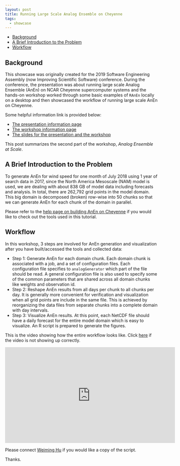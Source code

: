 ```yaml
---
layout: post
title: Running Large Scale Analog Ensemble on Cheyenne
tags:
  - showcase
---
```


<!-- vim-markdown-toc GitLab -->

* [Background](#background)
* [A Brief Introduction to the Problem](#a-brief-introduction-to-the-problem)
* [Workflow](#workflow)

<!-- vim-markdown-toc -->

## Background

This showcase was originally created for the 2019 Software Engineering Assembly (now Improving Scientific Software) conference. During the conference, the presentation was about running large scale Analog Ensemble (AnEn) on NCAR Cheyenne supercomputer systems and the hands-on workshop worked through some basic examples of `RAnEn` locally on a desktop and then showcased the workflow of running large scale AnEn on Cheyenne.

Some helpful information link is provided below:

- [The presentation information page](https://sea.ucar.edu/event/uncertainty-quantification-analog-ensemble-scale)
- [The workshop information page](https://sea.ucar.edu/event/parallel-analog-ensemble-forecasts-ensemble-toolkit-hpc)
- [The slides for the presentation and the workshop](https://prosecco.geog.psu.edu/docs/SEA2019/)

This post summarizes the second part of the workshop, *Analog Ensemble at Scale*.

## A Brief Introduction to the Problem

To generate AnEn for wind speed for one month of July 2018 using 1 year of search data in 2017, since the North America Mesoscale (NAM) model is used, we are dealing with about 838 GB of model data including forecasts and analysis. In total, there are 262,792 grid points in the model domain. This big domain is decomposed (broken) row-wise into 50 chunks so that we can generate AnEn for each chunk of the domain in parallel.

Please refer to the [help page on building AnEn on Cheyenne](https://weiming-hu.github.io/AnalogsEnsemble/2019/02/17/build-on-cheyenne.html) if you would like to check out the tools used in this tutorial.

## Workflow

In this workshop, 3 steps are involved for AnEn generation and visualization after you have built/accessed the tools and collected data:

- Step 1: Generate AnEn for each domain chunk. Each domain chunk is associated with a job, and a set of configuration files. Each configuration file specifies to `analogGenerator` which part of the file should be read. A general configuration file is also used to specify some of the common parameters that are shared across all domain chunks like weights and observation id.
- Step 2: Reshape AnEn results from all days per chunk to all chunks per day. It is generally more convenient for verification and visualization when all grid points are include in the same file. This is achieved by reorganizing the data files from separate chunks into a complete domain with day intervals.
- Step 3: Visualize AnEn results. At this point, each NetCDF file should have a daily forecast for the entire model domain which is easy to visualize. An R script is prepared to generate the figures.

This is the video showing how the entire workflow looks like. Click [here](https://youtu.be/GfOmE9zeBLs) if the video is not showing up correctly.

<iframe width="560" height="315" src="https://www.youtube.com/embed/GfOmE9zeBLs" frameborder="0" allow="accelerometer; autoplay; encrypted-media; gyroscope; picture-in-picture" allowfullscreen></iframe>

Please connect [Weiming Hu](weiming@psu.edu) if you would like a copy of the script.

Thanks.
